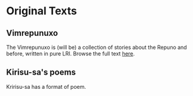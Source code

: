 Original Texts
===

Vimrepunuxo
---
The Vimrepunuxo is (will be) a collection of stories about the Repuno and before, written in pure LRI. Browse the full text [here](texts/vimrepunuxo.md).

Kirisu-sa's poems
--- 
Kririsu-sa has a format of poem.
